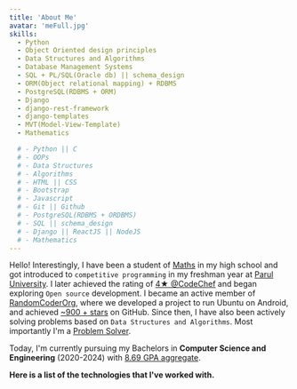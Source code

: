 ```yaml
---
title: 'About Me'
avatar: 'meFull.jpg'
skills:
  - Python
  - Object Oriented design principles
  - Data Structures and Algorithms
  - Database Management Systems
  - SQL + PL/SQL(Oracle db) || schema_design
  - ORM(Object relational mapping) + RDBMS
  - PostgreSQL(RDBMS + ORM)
  - Django
  - django-rest-framework
  - django-templates
  - MVT(Model-View-Template)
  - Mathematics

  # - Python || C
  # - OOPs
  # - Data Structures
  # - Algorithms
  # - HTML || CSS
  # - Bootstrap
  # - Javascript
  # - Git || Github
  # - PostgreSQL(RDBMS + ORDBMS)
  # - SQL || schema_design
  # - Django || ReactJS || NodeJS
  # - Mathematics
---
```


Hello! Interestingly, I have been a student of [Maths](https://drive.google.com/file/d/15h9Gz045CkqvyadtdMqCstNRgOX2RXDx/view?usp=sharing) in my high school and got introduced to `competitive programming` in my freshman year at [Parul University](https://paruluniversity.ac.in/). I later achieved the rating of [4★ @CodeChef](https://www.codechef.com/users/ayon_ssp) and began exploring `Open source` development. I became an active member of [RandomCoderOrg](https://github.com/RandomCoderOrg), where we developed a project to run Ubuntu on Android, and achieved [~900 + stars](https://github.com/RandomCoderOrg/ubuntu-on-android) on GitHub. Since then, I have also been actively solving problems based on `Data Structures and Algorithms`. Most importantly I'm a [Problem Solver](https://leetcode.com/Ayon_ssp/).

Today, I'm currently pursuing my Bachelors in **Computer Science and Engineering** (2020-2024) with [8.69 GPA aggregate](https://drive.google.com/file/d/1Iu2usecTJv97dOcOub41hjpXQhw2bdGj/view?usp=sharing).

<!-- I also have knowledge of **Web Development** and have created several projects using HTML, CSS, Javascript / React.js, Node.js, Django, and PostgreSQL. I'm also part of some student organisations and Leading one of them. -->

**Here is a list of the technologies that I've worked with.**
